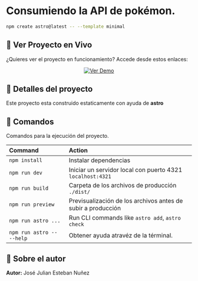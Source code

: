 # Consumiendo la API de pokémon.

```sh
npm create astro@latest -- --template minimal
```

## 🌟 Ver Proyecto en Vivo

¿Quieres ver el proyecto en funcionamiento? Accede desde estos enlaces:

<div align="center">

[![Ver Demo](https://img.shields.io/badge/🚀_Ver_Demo-Live_Site-blue?style=for-the-badge&logo=netlify)](https://68bdfa94d24ad998994fdd69--pokemon-astro-1.netlify.app/)

</div>


## 🚀 Detalles del proyecto

Este proyecto esta construido estaticamente con ayuda  de **astro** 

## 🧞 Comandos

Comandos para la ejecución del proyecto.

| Command                   | Action                                           |
| :------------------------ | :----------------------------------------------- |
| `npm install`             | Instalar dependencias                       |
| `npm run dev`             | Iniciar un servidor local con puerto 4321 `localhost:4321`      |
| `npm run build`           | Carpeta de los archivos de producción `./dist/`          |
| `npm run preview`         | Previsualización de los archivos antes de subir a producción     |
| `npm run astro ...`       | Run CLI commands like `astro add`, `astro check` |
| `npm run astro -- --help` | Obtener ayuda atravéz de la términal.                     |

## 👀 Sobre el autor

**Autor:** José Julian Esteban Nuñez
